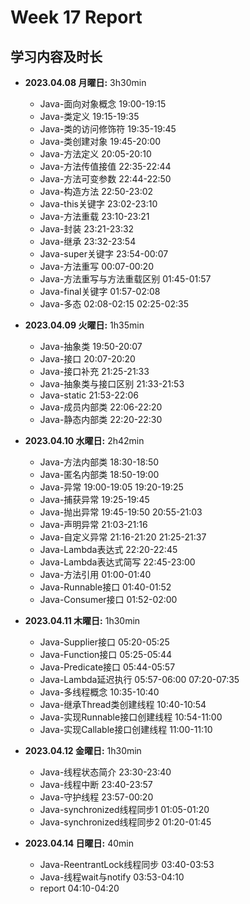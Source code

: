 # Week 17 Report

## 学习内容及时长

* **2023.04.08 月曜日:** 3h30min
	* Java-面向对象概念 19:00-19:15
	* Java-类定义 19:15-19:35
	* Java-类的访问修饰符 19:35-19:45
	* Java-类创建对象 19:45-20:00
	* Java-方法定义 20:05-20:10
	* Java-方法传值接值 22:35-22:44
	* Java-方法可变参数 22:44-22:50
	* Java-构造方法 22:50-23:02
	* Java-this关键字 23:02-23:10
	* Java-方法重载 23:10-23:21
	* Java-封装 23:21-23:32
	* Java-继承 23:32-23:54
	* Java-super关键字 23:54-00:07
	* Java-方法重写 00:07-00:20
	* Java-方法重写与方法重载区别 01:45-01:57
	* Java-final关键字 01:57-02:08
	* Java-多态 02:08-02:15 02:25-02:35

* **2023.04.09 火曜日:** 1h35min
	* Java-抽象类 19:50-20:07
	* Java-接口 20:07-20:20
	* Java-接口补充 21:25-21:33
	* Java-抽象类与接口区别 21:33-21:53
	* Java-static 21:53-22:06
	* Java-成员内部类 22:06-22:20
	* Java-静态内部类 22:20-22:30

* **2023.04.10 水曜日:** 2h42min
	* Java-方法内部类 18:30-18:50
	* Java-匿名内部类 18:50-19:00
	* Java-异常 19:00-19:05 19:20-19:25
	* Java-捕获异常 19:25-19:45
	* Java-抛出异常 19:45-19:50 20:55-21:03
	* Java-声明异常 21:03-21:16
	* Java-自定义异常 21:16-21:20 21:25-21:37
	* Java-Lambda表达式 22:20-22:45
	* Java-Lambda表达式简写 22:45-23:00
	* Java-方法引用 01:00-01:40
	* Java-Runnable接口 01:40-01:52
	* Java-Consumer接口 01:52-02:00

* **2023.04.11 木曜日:** 1h30min
	* Java-Supplier接口 05:20-05:25
	* Java-Function接口 05:25-05:44
	* Java-Predicate接口 05:44-05:57
	* Java-Lambda延迟执行 05:57-06:00 07:20-07:35
	* Java-多线程概念 10:35-10:40
	* Java-继承Thread类创建线程 10:40-10:54
	* Java-实现Runnable接口创建线程 10:54-11:00
	* Java-实现Callable接口创建线程 11:00-11:10

* **2023.04.12 金曜日:** 1h30min
	* Java-线程状态简介 23:30-23:40
	* Java-线程中断 23:40-23:57
	* Java-守护线程 23:57-00:20
	* Java-synchronized线程同步1 01:05-01:20
	* Java-synchronized线程同步2 01:20-01:45

* **2023.04.14 日曜日:** 40min
	* Java-ReentrantLock线程同步 03:40-03:53
	* Java-线程wait与notify 03:53-04:10
	* report 04:10-04:20